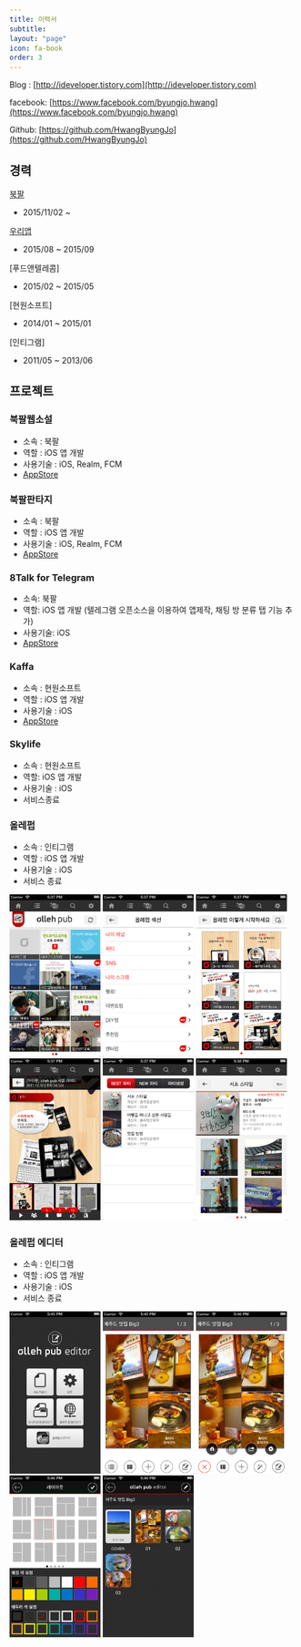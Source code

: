 ```yaml
---
title: 이력서
subtitle: 
layout: "page"
icon: fa-book
order: 3
---
```



Blog : [http://ideveloper.tistory.com](http://ideveloper.tistory.com)

facebook: [https://www.facebook.com/byungjo.hwang](https://www.facebook.com/byungjo.hwang)

Github: [https://github.com/HwangByungJo](https://github.com/HwangByungJo)



## 경력

[북팔](https://novel.bookpal.co.kr/)

- 2015/11/02 ~



[우리앱](http://wooriap.com)

- 2015/08 ~ 2015/09 



[푸드앤텔레콤] 

- 2015/02 ~ 2015/05

   

[현원소프트]

- 2014/01 ~ 2015/01



[인티그램]

- 2011/05 ~ 2013/06



## 프로젝트

### 북팔웹소설

- 소속 : 북팔
- 역할 : iOS 앱 개발
- 사용기술 : iOS, Realm, FCM 
- [AppStore](https://itunes.apple.com/kr/app/%EB%B6%81%ED%8C%94-%EC%9B%B9%EC%86%8C%EC%84%A4/id898129838?mt=8)

### 북팔판타지

- 소속 : 북팔
- 역할 : iOS 앱 개발
- 사용기술 : iOS, Realm, FCM 
- [AppStore](https://itunes.apple.com/kr/app/%EB%B6%81%ED%8C%94%ED%8C%90%ED%83%80%EC%A7%80/id1094115877?mt=8)



### 8Talk for Telegram

- 소속: 북팔
- 역할: iOS 앱 개발 (텔레그램 오픈소스을 이용하여 앱제작, 채팅 방 분류 탭 기능 추가)
- 사용기술: iOS
- [AppStore](https://itunes.apple.com/kr/app/8talk-for-telegram/id1237423645?mt=8)



### Kaffa

- 소속 : 현원소프트
- 역할 : iOS 앱 개발
- 사용기술 : iOS
- [AppStore](https://itunes.apple.com/kr/app/kaffa/id724295322?mt=8)



### Skylife

* 소속 : 현원소프트
* 역할: iOS 앱 개발 
* 사용기술 : iOS
* 서비스종료



### 올레펍

- 소속 : 인티그램
- 역할 : iOS 앱 개발
- 사용기술 : iOS
- 서비스 종료

<img src="assets/images/screenshot/1_1_iPhone5_올레펍.png" width="160"/>
<img src="assets/images/screenshot/1_2_iPhone5_올레펍.png" width="160"/>
<img src="assets/images/screenshot/1_3_iPhone5_올레펍.png" width="160"/>
<img src="assets/images/screenshot/1_4_iPhone5_올레펍.png" width="160"/>
<img src="assets/images/screenshot/1_5_iPhone5_올레펍.png" width="160"/>
<img src="assets/images/screenshot/1_6_iPhone5_올레펍.png" width="160"/>




### 올레펍 에디터

- 소속 : 인티그램
- 역할 : iOS 앱 개발
- 사용기술 : iOS
- 서비스 종료

<img src="assets/images/screenshot/2_1_iPhone5_올레펍에디터.png" width="160"/>
<img src="assets/images/screenshot/2_2_iPhone5_올레펍에디터.png" width="160"/>
<img src="assets/images/screenshot/2_3_iPhone5_올레펍에디터.png" width="160"/>
<img src="assets/images/screenshot/2_4_iPhone5_올레펍에디터.png" width="160"/>
<img src="assets/images/screenshot/2_5_iPhone5_올레펍에디터.png" width="160"/>
